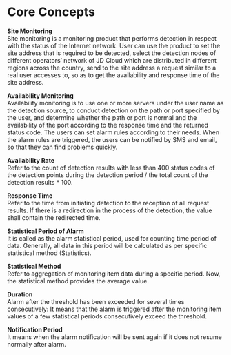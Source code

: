 # Core Concepts  
**Site Monitoring**  
Site monitoring is a monitoring product that performs detection in respect with the status of the Internet network. User can use the product to set the site address that is required to be detected, select the detection nodes of different operators’ network of JD Cloud which are distributed in different regions across the country, send to the site address a request similar to a real user accesses to, so as to get the availability and response time of the site address.  

**Availability Monitoring**  
Availability monitoring is to use one or more servers under the user name as the detection source, to conduct detection on the path or port specified by the user, and determine whether the path or port is normal and the availability of the port according to the response time and the returned status code. The users can set alarm rules according to their needs. When the alarm rules are triggered, the users can be notified by SMS and email, so that they can find problems quickly.  

**Availability Rate**  
Refer to the count of detection results with less than 400 status codes of the detection points during the detection period / the total count of the detection results * 100.  

**Response Time**  
Refer to the time from initiating detection to the reception of all request results. If there is a redirection in the process of the detection, the value shall contain the redirected time.  

**Statistical Period of Alarm**   
It is called as the alarm statistical period, used for counting time period of data. Generally, all data in this period will be calculated as per specific statistical method (Statistics).  

**Statistical Method**  
Refer to aggregation of monitoring item data during a specific period. Now, the statistical method provides the average value.  

**Duration**  
Alarm after the threshold has been exceeded for several times consecutively: It means that the alarm is triggered after the monitoring item values of a few statistical periods consecutively exceed the threshold.  

**Notification Period**  
It means when the alarm notification will be sent again if it does not resume normally after alarm.





